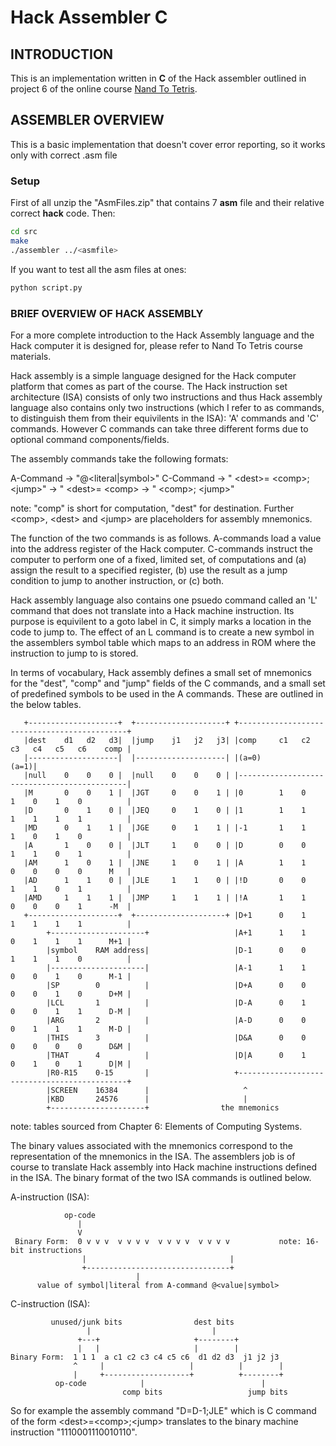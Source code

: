 # Hack Assembler C

## INTRODUCTION

This is an implementation written in **C** of the Hack assembler outlined in project 6 of the online course [Nand To Tetris](https://www.nand2tetris.org/project06).

## ASSEMBLER OVERVIEW

This is a basic implementation that doesn't cover error reporting, so it works only with correct .asm file

### Setup

First of all unzip the "AsmFiles.zip" that contains 7 **asm** file and their relative correct **hack** code.
Then:

```bash
cd src
make
./assembler ../<asmfile>
```

If you want to test all the asm files at ones:

```bash
python script.py
```

### BRIEF OVERVIEW OF HACK ASSEMBLY

For a more complete introduction to the Hack Assembly language and the Hack computer it is designed for, please refer
to Nand To Tetris course materials.

Hack assembly is a simple language designed for the Hack computer platform that comes as part of the course. The
Hack instruction set architecture (ISA) consists of only two instructions and thus Hack assembly language also
contains only two instructions (which I refer to as commands, to distinguish them from their equivilents in the ISA):
'A' commands and 'C' commands. However C commands can take three different forms due to optional command components/fields.

The assembly commands take the following formats:

  A-Command   ->    "@<literal|symbol>"
  C-Command   ->    " &lt;dest>= &lt;comp>; &lt;jump>"
              ->    " &lt;dest>= &lt;comp>
              ->    " &lt;comp>; &lt;jump>"

note: "comp" is short for computation, "dest" for destination. Further  &lt;comp>,  &lt;dest> and  &lt;jump> are placeholders
for assembly mnemonics.

The function of the two commands is as follows. A-commands load a value into the address register of the Hack
computer. C-commands instruct the computer to perform one of a fixed, limited set, of computations and (a) assign the
result to a specified register, (b) use the result as a jump condition to jump to another instruction, or (c) both.

Hack assembly language also contains one psuedo command called an 'L' command that does not translate into a Hack
machine instruction. Its purpose is equivilent to a goto label in C, it simply marks a location in the code to jump
to. The effect of an L command is to create a new symbol in the assemblers symbol table which maps to an address in
ROM where the instruction to jump to is stored.

In terms of vocabulary, Hack assembly defines a small set of mnemonics for the "dest", "comp" and "jump" fields of
the C commands, and a small set of predefined symbols to be used in the A commands. These are outlined in the below
tables.

       +--------------------+  +--------------------+ +---------------------------------------------+
       |dest    d1   d2   d3|  |jump    j1   j2   j3| |comp     c1   c2   c3   c4   c5   c6    comp |
       |--------------------|  |--------------------| |(a=0)                                   (a=1)|
       |null    0    0    0 |  |null    0    0    0 | |---------------------------------------------|
       |M       0    0    1 |  |JGT     0    0    1 | |0        1    0    1    0    1    0          |
       |D       0    1    0 |  |JEQ     0    1    0 | |1        1    1    1    1    1    1          |
       |MD      0    1    1 |  |JGE     0    1    1 | |-1       1    1    1    0    1    0          |
       |A       1    0    0 |  |JLT     1    0    0 | |D        0    0    1    1    0    1          |
       |AM      1    0    1 |  |JNE     1    0    1 | |A        1    1    0    0    0    0      M   |
       |AD      1    1    0 |  |JLE     1    1    0 | |!D       0    0    1    1    0    1          |
       |AMD     1    1    1 |  |JMP     1    1    1 | |!A       1    1    0    0    0    1      -M  |
       +--------------------+  +--------------------+ |D+1      0    1    1    1    1    1          |
            +---------------------+                   |A+1      1    1    0    1    1    1      M+1 |
            |symbol    RAM address|                   |D-1      0    0    1    1    1    0          |
            |---------------------|                   |A-1      1    1    0    0    1    0      M-1 |
            |SP        0          |                   |D+A      0    0    0    0    1    0      D+M |
            |LCL       1          |                   |D-A      0    1    0    0    1    1      D-M |
            |ARG       2          |                   |A-D      0    0    0    1    1    1      M-D |
            |THIS      3          |                   |D&A      0    0    0    0    0    0      D&M |
            |THAT      4          |                   |D|A      0    1    0    1    0    1      D|M |
            |R0-R15    0-15       |                   +---------------------------------------------+
            |SCREEN    16384      |                     ^  
            |KBD       24576      |                     |
            +---------------------+                the mnemonics

note: tables sourced from Chapter 6: Elements of Computing Systems.

The binary values associated with the mnemonics correspond to the representation of the mnemonics in the ISA. The
assemblers job is of course to translate Hack assembly into Hack machine instructions defined in the ISA. The binary
format of the two ISA commands is outlined below.

A-instruction (ISA):

                op-code
                   |
                   V
     Binary Form:  0 v v v  v v v v  v v v v  v v v v           note: 16-bit instructions
                    |                                |
                    +--------------------------------+
                                |
          value of symbol|literal from A-command @<value|symbol>

C-instruction (ISA):

             unused/junk bits                dest bits
                     |                           |
                   +---+                     +--------+
                   |   |                     |        |
    Binary Form:  1 1 1  a c1 c2 c3 c4 c5 c6  d1 d2 d3  j1 j2 j3
                  ^     |                   |          |        |
                  |     +-------------------+          +--------+
              op-code            |                          |
                             comp bits                   jump bits

So for example the assembly command "D=D-1;JLE" which is C command of the form &lt;dest>=&lt;comp>;&lt;jump> translates to the binary machine instruction "1110001110010110".